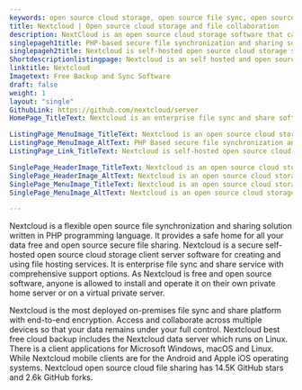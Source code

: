 ```yaml
---
keywords: open source cloud storage, open source file sync, open source file sharing server, open source file storage, file sync and share, best free cloud backup, open source secure file sharing
title: Nextcloud | Open source cloud storage and file collaboration
description: NextCloud is an open source cloud storage software that can be installed on your private server. It is safe, secure and compliant file sync and share solution.
singlepageh1title: PHP-based secure file synchronization and sharing solution
singlepageh2title: Nextcloud is self-hosted open source cloud storage solution, written in PHP language. It is secure and compliant file synchronization and sharing solution.
Shortdescriptionlistingpage: Nextcloud is an self hosted and open source cloud storage solution, written in PHP language. It is safe, secure and compliant file synchronization and sharing solution, similar to Dropbox.
linktitle: Nextcloud
Imagetext: Free Backup and Sync Software
draft: false
weight: 1
layout: "single"
GithubLink: https://github.com/nextcloud/server
HomePage_TitleText: Nextcloud is an enterprise file sync and share software

ListingPage_MenuImage_TitleText: Nextcloud is an open source cloud storage solution
ListingPage_MenuImage_AltText: PHP Based secure file synchronization and sharing solution
ListingPage_Link_TitleText: Nextcloud is self-hosted open source cloud storage solution written in PHP language.

SinglePage_HeaderImage_TitleText: Nextcloud is an open source cloud storage solution
SinglePage_HeaderImage_AltText: Nextcloud is an open source cloud storage solution
SinglePage_MenuImage_TitleText: Nextcloud is an open source cloud storage solution
SinglePage_MenuImage_AltText: Nextcloud is an open source cloud storage solution

---
```


Nextcloud is a flexible open source file synchronization and sharing solution  written in PHP programming language. It provides a safe home for all your data free and open source secure file sharing. Nextcloud is a secure self-hosted open source cloud storage client server software for creating and using file hosting services. It is enterprise file sync and share service with comprehensive support options. As Nextcloud is free and open source software, anyone is allowed to install and operate it on their own private home server or on a virtual private server.

Nextcloud is the most deployed on-premises file sync and share platform​ with end-to-end encryption. Access and collaborate across multiple devices so that your data remains under your full control. Nextcloud best free cloud backup includes the Nextcloud data server which runs on Linux. There is a client applications for Microsoft Windows, macOS and Linux. While Nextcloud mobile clients are for the Android and Apple iOS operating systems. Nextcloud open source cloud file sharing has 14.5K GitHub stars and 2.6k GitHub forks.
